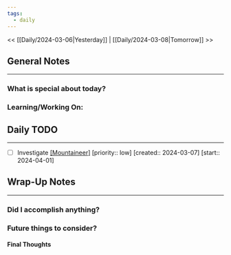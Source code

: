 ```yaml
---
tags:
  - daily
---
```

<< [[Daily/2024-03-06|Yesterday]] |  [[Daily/2024-03-08|Tomorrow]] >>

## General Notes
---
### What is special about today?


### Learning/Working On:



## Daily TODO
---
- [ ] Investigate [[Mountaineer]](https://github.com/piercefreeman/mountaineer?ref=console.dev)  [priority:: low]  [created:: 2024-03-07]  [start:: 2024-04-01]



## Wrap-Up Notes
---
### Did I accomplish anything?
### Future things to consider?
#### Final Thoughts

